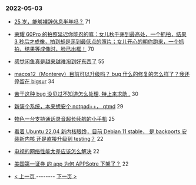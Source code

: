 ### 2022-05-03 
- [25 岁，能够裸辞休息半年吗？](https://www.v2ex.com/t/850577) 71
- [荣耀 60Pro 的拍照延迟你能忍的嘛：女儿秋千荡到最高处，一个抓拍，结果 3 秒后才成像，拍到却是荡到最低点的照片；女儿开心的朝你跑来，一个抓拍，结果等成像时，脸已出框！](https://www.v2ex.com/t/850593) 70
- [感觉闲鱼真是越来越难淘到好东西了](https://www.v2ex.com/t/850590) 55
- [macos12（Monterey）目前可以升级吗？ bug 什么的修复的怎么样了？我还停留在 bigsur](https://www.v2ex.com/t/850584) 34
- [苦于这种 bug 没见过不知道怎么处理, 特上来求助..](https://www.v2ex.com/t/850619) 30
- [新装个系统，本来想安个 notpad++， qtmd](https://www.v2ex.com/t/850657) 29
- [物色一台支持通话录音超长续航的小手机](https://www.v2ex.com/t/850575) 25
- [看着 Ubuntu 22.04 新内核眼馋，目前 Debian 11 stable， 是 backports 安装新内核 还是直接升级到 testing？](https://www.v2ex.com/t/850563) 22
- [电视的网络性能太差应该怎么解决](https://www.v2ex.com/t/850571) 22
- [美国第一证券 的 app 为何 APPSotre 下架了？](https://www.v2ex.com/t/850588) 22 

- [ < 上一页 ](https://github.com/able8/v2ex-hot-record/blob/master/2022-05-02.md) -------- [ 下一页 > ](https://github.com/able8/v2ex-hot-record/blob/master/2022-05-04.md)
